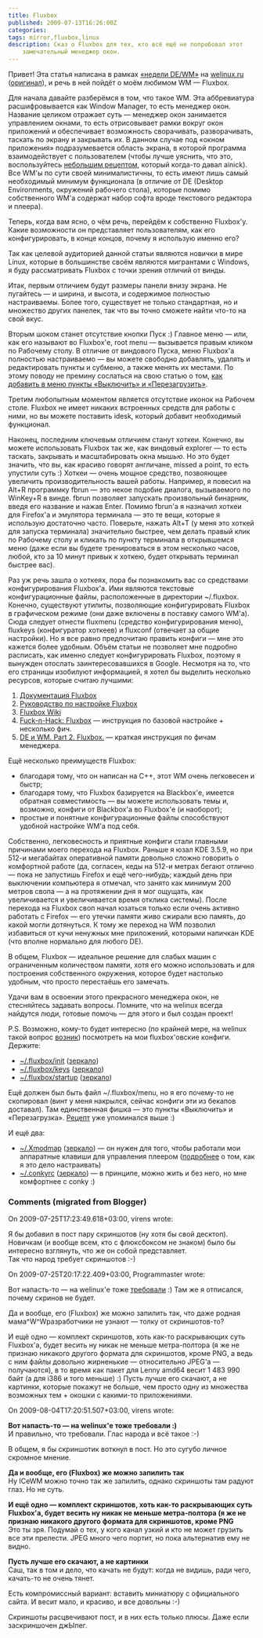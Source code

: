 ```yaml
---
title: Fluxbox
published: 2009-07-13T16:26:00Z
categories: 
tags: mirror,fluxbox,linux
description: Сказ о Fluxbox для тех, кто всё ещё не попробовал этот
    замечательный менеджер окон.
---
```


Привет! Эта статья написана в рамках <a href="http://welinux.ru/post/1036/">«недели DE/WM»</a> на <a href="http://welinux.ru/">welinux.ru</a> (<a href="http://welinux.ru/post/1044">оригинал</a>), и речь в ней пойдёт о моём любимом WM — Fluxbox.

Для начала давайте разберёмся в том, что такое WM. Эта аббревиатура расшифровывается как Window Manager, то есть менеджер окон. Название целиком отражает суть — менеджер окон занимается управлением окнами, то есть отрисовывает рамки вокруг окон приложений и обеспечивает возможность сворачивать, разворачивать, таскать по экрану и закрывать их. В данном случае под «окном приложения» подразумевается область экрана, в которой программа взаимодействует с пользователем (чтобы лучше уяснить, что это, воспользуйтесь <a href="http://welinux.ru/post/816/#cmnt10181">небольшим рецептом</a>, который когда-то давал ainick). Все WM'ы по сути своей минималистичны, то есть имеют лишь самый необходимый минимум функционала (в отличие от DE (Desktop Environments, окружений рабочего стола), которые помимо собственного WM'а содержат набор софта вроде текстового редактора и плеера).

Теперь, когда вам ясно, о чём речь, перейдём к собственно Fluxbox'у. Какие возможности он представляет пользователям, как его конфигурировать, в конце концов, почему я использую именно его?

Так как целевой аудиторией данной статьи являются новички в мире Linux, которые в большинстве своём являются мигрантами с Windows, я буду рассматривать Fluxbox с точки зрения отличий от винды.

Итак, первым отличием будут размеры панели внизу экрана. Не пугайтесь — и ширина, и высота, и содержимое полностью настраиваемы. Более того, существует не только стандартная, но и множество других панелек, так что вы точно сможете найти что-то на свой вкус.

Вторым шоком станет отсутствие кнопки Пуск :) Главное меню — или, как его называют во Fluxbox'е, root menu — вызывается правым кликом по Рабочему столу. В отличие от виндового Пуска, меню Fluxbox'а полностью настраиваемо — вы можете свободно добавлять, удалять и редактировать пункты и субменю, а также менять их местами. По этому поводу не премину сослаться на свою статью о том, [как добавить в меню пункты «Выключить» и «Перезагрузить»](/posts/2009-02-03-shutdown-pc-via-fluxbox-menu.html).

Третим любопытным моментом является отсутствие иконок на Рабочем столе. Fluxbox не имеет никаких встроенных средств для работы с ними, но вы можете поставить idesk, который добавит необходимый функционал.

Наконец, последним ключевым отличием станут хоткеи. Конечно, вы можете использовать Fluxbox так же, как виндовый explorer — то есть таскать, закрывать и масштабировать окна <i>мышью</i>. Но это будет значить, что вы, как красиво говорят англичане, missed a point, то есть упустили суть :) Хоткеи — очень мощное средство, позвояющее увеличить производительность вашей работы. Например, я повесил на Alt+R программку fbrun — это некое подобие диалога, вызываемого по WinKey+R в винде. fbrun позволяет запускать произвольный бинарник, введя его название и нажав Enter. Помимо fbrun'а я назначил хоткеи для Firefox'а и эмулятора терминала — это те вещи, которые я использую достаточно часто. Поверьте, нажать Alt+T (у меня это хоткей для запуска терминала) значительно быстрее, чем делать правый клик по Рабочему столу и кликать по пункту терминала в открывшемся меню (даже если вы будете тренироваться в этом несколько часов, любой, кто за 10 минут привык к хоткею, будет открывать терминал быстрее вас).

Раз уж речь зашла о хоткеях, пора бы познакомить вас со средствами конфигурирования Fluxbox'а. Ими являются текстовые конфигурационные файлы, расположенные в директории ~/.fluxbox. Конечно, существуют утилиты, позволяющие конфигурировать Fluxbox в графическом режиме (они даже включены в поставку самого WM'а). Сюда следует отнести fluxmenu (средство конфигурирования меню), fluxkeys (конфигуратор хоткеев) и fluxconf (отвечает за общие настройки). Но я все равно предпочитаю править конфиги — мне это кажется более удобным. Объём статьи не позволяет мне подробно расписать, как именно следует конфигурировать Fluxbox, поэтому я вынужден отослать заинтересовавшихся в Google. Несмотря на то, что его страницы изобилуют информацией, я хотел бы выделить несколько ресурсов, которые считаю лучшими:

<ol><li><a href="http://fluxbox.sourceforge.net/docbook/ru/fluxbox-docs.html">Документация Fluxbox</a></li><li><a href="http://www.gentoo.org/doc/ru/fluxbox-config.xml">Руководство по настройке Fluxbox</a></li><li><a href="http://fluxbox-wiki.org/">Fluxbox Wiki</a></li><li><a href="http://fucknhack.blogspot.com/2008/10/fluxbox.html">Fuck-n-Hack: Fluxbox</a> — инструкция по базовой настройке + несколько фич.</li><li><a href="http://lice.wordpress.com/2006/09/23/de-wm-part2-fluxbox/">DE и WM. Part 2. Fluxbox.</a> — краткая инструкция по фичам менеджера.</li></ol>Ещё несколько преимуществ Fluxbox:

<ul><li>благодаря тому, что он написан на C++, этот WM очень легковесен и быстр;</li><li>благодаря тому, что Fluxbox базируется на Blackbox'е, имеется обратная совместимость — вы можете использовать темы и, возможно, конфиги от Blackbox'а во Fluxbox'е (и наоборот);</li><li>простые и понятные конфигурационные файлы способствуют удобной настройке WM'а под себя.</li></ul>

Собственно, легковесность и приятные конфиги стали главными причинами моего перехода на Fluxbox. Раньше я юзал KDE 3.5.9, но при 512-и мегабайтах оперативной памяти довольно сложно говорить о комфортной работе (да, согласен, кеды на 512-и метрах бегают отлично — пока не запустишь Firefox и ещё чего-нибудь; каждый день при выключении компьютера я отмечал, что занято как минимум 200 метров свопа — а на протяжении дня я мог ощущать, как увеличивается и увеличивается время отклика системы). После перехода на Fluxbox своп начал юзаться только если очень активно работать с Firefox — его утечки памяти живо сжирали всю память, до какой могли дотянуться. К тому же переход на WM позволил избавиться от кучи ненужных мне приложений, которыми напичкан KDE (что вполне нормально для любого DE).

В общем, Fluxbox — идеальное решение для слабых машин с ограниченным количеством памяти, хотя его можно использовать и для построения собственного окружения, которое будет настолько удобным, что просто перестаёшь его замечать.

Удачи вам в освоении этого прекрасного менеджера окон, не стесняйтесь задавать вопросы. Помните, что на welinux всегда найдутся люди, готовые помочь — для этого и был создан проект!

P.S. Возможно, кому-то будет интересно (по крайней мере, на welinux такой вопрос <a href="http://welinux.ru/post/1044/#cmnt15386">возник</a>) посмотреть на мои fluxbox'овские конфиги. Держите:

* <a href="http://dumpz.org/10571/">~/.fluxbox/init</a> ([зеркало](/misc/fluxbox-init.txt))
* <a href="http://dumpz.org/10572/">~/.fluxbox/keys</a> ([зеркало](/misc/fluxbox-keys.txt))
* <a href="http://dumpz.org/10573/">~/.fluxbox/startup</a> ([зеркало](/misc/fluxbox-startup.txt))

Ещё должен был быть файл ~/.fluxbox/menu, но я его почему-то не скопировал (винт у меня накрылся, сейчас конфиги эти из бекапов доставал). Там единственная фишка — это пункты «Выключить» и «Перезагрузка». [Рецепт](/posts/2009-02-03-shutdown-pc-via-fluxbox-menu.html) уже упоминался выше :)

И ещё два:

* <a href="http://dumpz.org/10570/">~/.Xmodmap</a> ([зеркало](/misc/fluxbox-Xmodmap.txt)) — он нужен для того, чтобы работали мои аппаратные клавиши для управления плеером ([подробнее](/posts/2009-03-08-fluxbox-and-hardware-hotkeys.html) о том, как я это дело настраивать)
* <a href="http://dumpz.org/10569/">~/.conkyrc</a> ([зеркало](/misc/fluxbox-conkyrc.txt)) — в принципе, можно жить и без него, но мне комфортнее с conky :)

<h3 id='hakyll-convert-comments-title'>Comments (migrated from Blogger)</h3>
<div class='hakyll-convert-comment'>
<p class='hakyll-convert-comment-date'>On 2009-07-25T17:23:49.618+03:00, virens wrote:</p>
<p class='hakyll-convert-comment-body'>
Я бы добавил в пост пару скриншотов (ну хотя бы свой десктоп). Новичкам (и вообще всем, кто с флюксбоксом не знаком) было бы интересно взглянуть, что же он собой представляет.<br/>
Так что народ требует скриншотов :-)
</p>
</div>

<div class='hakyll-convert-comment'>
<p class='hakyll-convert-comment-date'>On 2009-07-25T20:17:22.409+03:00, Programmaster wrote:</p>
<p class='hakyll-convert-comment-body'>
Вот напасть-то — на welinux&#39;е тоже <a href="http://welinux.ru/post/1044/#cmnt15387" rel="nofollow">требовали</a> :) Там же я отписался, почему скринов не будет.

Да и вообще, его (Fluxbox) же можно запилить так, что даже родная мама\^W\^Wразработчики не узнают — толку от скриншотов-то?

И ещё одно — комплект скриншотов, хоть как-то раскрывающих суть Fluxbox&#39;а, будет весить ну никак не меньше метра-полтора (я же не признаю никакого другого формата для скриншотов, кроме PNG, а ведь с ним файлы довольно жирненькие — относительно JPEG&#39;а — получаются), в то время как пакет для Lenny amd64 весит 1 483 990 байт (а для i386 и того меньше) :) Пусть лучше его скачают, а не картинки, которые покажут не больше, чем просто одну из множества возможных тем + окошки с какими-то приложениями.
</p>
</div>

<div class='hakyll-convert-comment'>
<p class='hakyll-convert-comment-date'>On 2009-08-04T17:20:51.507+03:00, virens wrote:</p>
<p class='hakyll-convert-comment-body'>
<b>Вот напасть-то — на welinux&#39;е тоже требовали :)</b><br/>
И правильно, что требовали. Глас народа и всё такое :-)

В общем, я бы скриншотик воткнул в пост. Но это сугубо личное скромное мнение.

<b>Да и вообще, его (Fluxbox) же можно запилить так</b><br/>
Ну ICeWM можно точно так же запилить, однако скриншоты там радуют глаз. Но не суть.

<b>И ещё одно — комплект скриншотов, хоть как-то раскрывающих суть Fluxbox&#39;а, будет весить ну никак не меньше метра-полтора (я же не признаю никакого другого формата для скриншотов, кроме PNG</b><br/>
Это ты зря. Подумай о тех, у кого канал узкий и кто не может грузить все эти прелести. JPEG много чего портит, но пока альтернатив ему не видно.

<b>Пусть лучше его скачают, а не картинки</b><br/>
Саш, так в том и дело, что качать не будут: когда не видишь, ради чего, качать-то не очень тянет.

Есть компромиссный вариант: вставить миниатюру с официального сайта. И весит мало, и красиво, и все довольны :-)

Скриншоты расцвечивают пост, и в них есть только плюсы. Даже если заскриншочен джЫпег.
</p>
</div>



